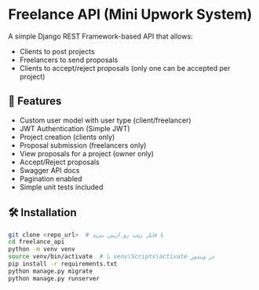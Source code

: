 # Freelance API (Mini Upwork System)

A simple Django REST Framework-based API that allows:
- Clients to post projects
- Freelancers to send proposals
- Clients to accept/reject proposals (only one can be accepted per project)

## 🔧 Features

- Custom user model with user type (client/freelancer)
- JWT Authentication (Simple JWT)
- Project creation (clients only)
- Proposal submission (freelancers only)
- View proposals for a project (owner only)
- Accept/Reject proposals
- Swagger API docs
- Pagination enabled
- Simple unit tests included

## 🛠️ Installation

```bash
git clone <repo_url>  # یا فایل زیپ رو ازبین ببرید
cd freelance_api
python -m venv venv
source venv/bin/activate  # یا venv\Scripts\activate در ویندوز
pip install -r requirements.txt
python manage.py migrate
python manage.py runserver
